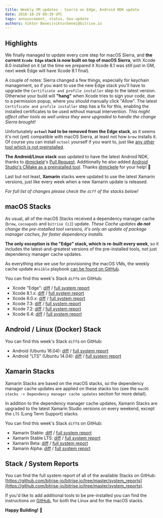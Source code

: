 ```yaml
---
title: Weekly VM updates - Sierra on Edge, Android NDK update
date: 2016-10-29 09:39 UTC
tags: announcement, status, box-update
authors: Viktor Benei|viktorbenei@bitrise.io
---
```


## Highlights

We finally managed to update every core step for macOS Sierra,
and __the current `Xcode Edge` stack is now built on top of macOS Sierra__, with
Xcode 8.0 installed on it (at the time we prepared it Xcode 8.1 was still
just in GM, next week Edge will have Xcode 8.1 final).

A couple of notes: Sierra changed a few things, especially for keychain management,
so if you want to use the new Edge stack you'll have to upgrade the
`Certificate and profile installer` step to the latest version.
Otherwise your build will __"hang"__ when Xcode tries to sign your code,
due to a permission popup, where you should manually click "Allow".
The latest `Certificate and profile installer` step
has a fix for this, enabling the installed certificates to be used
without manual intervention. _This might affect other tools as well unless they were upgraded
to handle the change Sierra brought!_

Unfortunately __`xctool` had to be removed from the Edge stack__,
as it seems it's not (yet) compatible with macOS Sierra,
at least not how `brew` installs it. Of course you can install `xctool`
yourself if you want to, just like [any other tool which is not preinstalled](https://bitrise-io.github.io/devcenter/tips-and-tricks/install-additional-tools/).

__The Android/Linux stack__ was updated to have the latest
Android NDK, thanks to [@mickele](https://github.com/mickele)'s
[Pull Request](https://github.com/bitrise-docker/android-ndk/pull/19).
Additionally he also added [Android Studio's CMake as a preinstalled tool](https://github.com/bitrise-docker/android-ndk/pull/20).
Thanks [@mickele](https://github.com/mickele) for your help! 🚀

Last but not least, __Xamarin__ stacks were updated to use
the latest Xamarin versions, just like every week when a new
Xamarin update is released.

_For full list of changes please check the `diff` of the stacks below!_

## macOS Stacks

As usual, all of the macOS Stacks received a dependency manager cache (`brew`, `cocoapods` and `bitrise CLI`) update.
*These Cache updates __do not__ change the pre-installed tool versions, it's
only an update of package manager caches, for faster dependency installs.*

**The only exception is the "Edge" stack, which is re-built every week**,
so it includes the latest-and-greatest versions of the pre-installed tools,
not just dependency manager cache updates.

As everything else we use for
provisioning the macOS VMs, the weekly cache update `Ansible` playbook
[can be found on GitHub](https://github.com/bitrise-io/osx-box-bootstrap/blob/master/weekly-cache-update-playbook.yml).

You can find this week's Stack `diff`s on GitHub:

* Xcode "Edge": [diff](https://github.com/bitrise-io/bitrise.io/pull/85/commits/d8ad16ec5c06ac62950453cba9b1c3bbf7c6c8e2) / [full system report](https://github.com/bitrise-io/bitrise.io/blob/master/system_reports/osx-xcode-edge.log)
* Xcode 8.1.x: [diff](https://github.com/bitrise-io/bitrise.io/pull/85/commits/dc8d66d3a268ce3d64392a5ff223c6f2b503abb7) / [full system report](https://github.com/bitrise-io/bitrise.io/blob/master/system_reports/osx-xcode-8.1.x.log)
* Xcode 8.0.x: [diff](https://github.com/bitrise-io/bitrise.io/pull/85/commits/44d897c99615b0e386889c5b3a69b8ebac8e5675) / [full system report](https://github.com/bitrise-io/bitrise.io/blob/master/system_reports/osx-xcode-8.0.x.log)
* Xcode 7.3: [diff](https://github.com/bitrise-io/bitrise.io/pull/85/commits/9fdb50d4c2096bf7ab518003fbad64efdf22ce5e) / [full system report](https://github.com/bitrise-io/bitrise.io/blob/master/system_reports/osx-xcode-7.3.log)
* Xcode 7.2: [diff](https://github.com/bitrise-io/bitrise.io/pull/85/commits/f920d921bb9eff637227c60d22a9feffb0b305df) / [full system report](https://github.com/bitrise-io/bitrise.io/blob/master/system_reports/osx-xcode-7.2.log)
* Xcode 6.4: [diff](https://github.com/bitrise-io/bitrise.io/pull/85/commits/d237f8215c804926d0aaf12165a48348300a961c) / [full system report](https://github.com/bitrise-io/bitrise.io/blob/master/system_reports/osx-xcode-6.4.log)


## Android / Linux (Docker) Stack

You can find this week's Stack `diff`s on GitHub:

* Android (Ubuntu 16.04): [diff](https://github.com/bitrise-io/bitrise.io/pull/85/commits/dd16940929f3dba1b4c4aa3dd0873bdb4b036c95) / [full system report](https://github.com/bitrise-io/bitrise.io/blob/master/system_reports/linux-docker-android.log)
* Android "LTS" (Ubuntu 14.04): [diff](https://github.com/bitrise-io/bitrise.io/pull/85/commits/eba8ddad7c86ac12f0a524576779dd549eaae245) / [full system report](https://github.com/bitrise-io/bitrise.io/blob/master/system_reports/linux-docker-android-lts.log)


## Xamarin Stacks

Xamarin Stacks are based on the macOS stacks, so the dependency manager cache updates are applied
on these stacks too (see the `macOS stacks -> Dependency manager cache updates` section for more detail).

In addition to the dependency manager cache updates, Xamarin Stacks are upgraded to the latest
Xamarin Studio versions on every weekend, except the `LTS` (Long Term Support) stacks.

You can find this week's Stack `diff`s on GitHub:

* Xamarin Stable: [diff](https://github.com/bitrise-io/bitrise.io/pull/85/commits/f9a94f29cd33df694b1a8d819940d53e3cdc27c3) / [full system report](https://github.com/bitrise-io/bitrise.io/blob/master/system_reports/osx-xamarin-stable.log)
* Xamarin Stable LTS: [diff](https://github.com/bitrise-io/bitrise.io/pull/85/commits/d0ace75dbddbdcc0f7b7234c7fa3a8b21321adcf) / [full system report](https://github.com/bitrise-io/bitrise.io/blob/master/system_reports/osx-xamarin-stable-LTS.log)
* Xamarin Beta: [diff](https://github.com/bitrise-io/bitrise.io/pull/85/commits/1081d34778b50faa6ca456fb98e27300ac102192) / [full system report](https://github.com/bitrise-io/bitrise.io/blob/master/system_reports/osx-xamarin-beta.log)
* Xamarin Alpha: [diff](https://github.com/bitrise-io/bitrise.io/pull/85/commits/7fd86e30c63c910714bf157f2e663d40528bcaab) / [full system report](https://github.com/bitrise-io/bitrise.io/blob/master/system_reports/osx-xamarin-alpha.log)


## Stack / System Reports

You can find the full system report of all of the available Stacks
on GitHub: [https://github.com/bitrise-io/bitrise.io/tree/master/system_reports](https://github.com/bitrise-io/bitrise.io/tree/master/system_reports).

If you'd like to add additional tools to be pre-installed you can find the
instructions on [GitHub](https://github.com/bitrise-io/bitrise.io#request-a-tool-to-be-pre-installed-on-a-build-machine),
for both the Linux and for the macOS stacks.

**Happy Building!** 🚀

